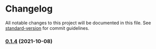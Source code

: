 # Changelog

All notable changes to this project will be documented in this file. See [standard-version](https://github.com/conventional-changelog/standard-version) for commit guidelines.

### [0.1.4](https://github.com/notifirehq/nodemailer/compare/v0.1.5...v0.1.4) (2021-10-08)
